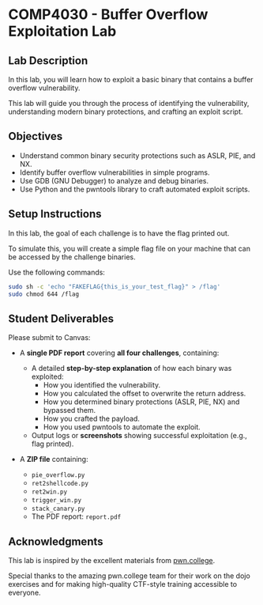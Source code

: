 # COMP4030 - Buffer Overflow Exploitation Lab

## Lab Description

In this lab, you will learn how to exploit a basic binary that contains a buffer overflow vulnerability.

This lab will guide you through the process of identifying the vulnerability, understanding modern binary protections, and crafting an exploit script.

## Objectives

- Understand common binary security protections such as ASLR, PIE, and NX.
- Identify buffer overflow vulnerabilities in simple programs.
- Use GDB (GNU Debugger) to analyze and debug binaries.
- Use Python and the pwntools library to craft automated exploit scripts.

## Setup Instructions
In this lab, the goal of each challenge is to have the flag printed out.

To simulate this, you will create a simple flag file on your machine that can be accessed by the challenge binaries.

Use the following commands:
```bash
sudo sh -c 'echo "FAKEFLAG{this_is_your_test_flag}" > /flag'
sudo chmod 644 /flag
```

## Student Deliverables

Please submit to Canvas:

- A **single PDF report** covering **all four challenges**, containing:
  - A detailed **step-by-step explanation** of how each binary was exploited:
    - How you identified the vulnerability.
    - How you calculated the offset to overwrite the return address.
    - How you determined binary protections (ASLR, PIE, NX) and bypassed them.
    - How you crafted the payload.
    - How you used pwntools to automate the exploit.
  - Output logs or **screenshots** showing successful exploitation (e.g., flag printed).
  
- A **ZIP file** containing:
  - `pie_overflow.py`
  - `ret2shellcode.py`
  - `ret2win.py`
  - `trigger_win.py`
  - `stack_canary.py`
  - The PDF report: `report.pdf`


## Acknowledgments
This lab is inspired by the excellent materials from [pwn.college](https://pwn.college).

Special thanks to the amazing pwn.college team for their work on the dojo exercises and for making high-quality CTF-style training accessible to everyone.